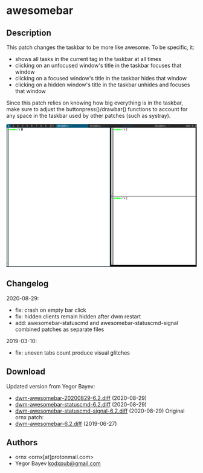 awesomebar
=====================

Description
-----------
This patch changes the taskbar to be more like awesome. To be specific, it:
* shows all tasks in the current tag in the taskbar at all times
* clicking on an unfocused window's title in the taskbar focuses that window
* clicking on a focused window's title in the taskbar hides that window
* clicking on a hidden window's title in the taskbar unhides and focuses that window
  
Since this patch relies on knowing how big everything is in the taskbar, make sure to adjust the buttonpress()/drawbar() functions to account for any space in the taskbar used by other patches (such as systray).

![screenshot](dwm-awesomebar-screenshot.png)

Changelog
---------
2020-08-29:
* fix: crash on empty bar click
* fix: hidden clients remain hidden after dwm restart
* add: awesomebar-statuscmd and awesomebar-statuscmd-signal combined patches as separate files

2019-03-10:
* fix: uneven tabs count produce visual glitches

Download
--------
Updated version from Yegor Bayev:
* [dwm-awesomebar-20200829-6.2.diff](dwm-awesomebar-20200829-6.2.diff) (2020-08-29)
* [dwm-awesomebar-statuscmd-6.2.diff](dwm-awesomebar-statuscmd-6.2.diff) (2020-08-29)
* [dwm-awesomebar-statuscmd-signal-6.2.diff](dwm-awesomebar-statuscmd-signal-6.2.diff) (2020-08-29)
Original ornx patch:
* [dwm-awesomebar-6.2.diff](dwm-awesomebar-6.2.diff) (2019-06-27)

Authors
-------
* ornx <ornx[at]protonmail.com>
* Yegor Bayev <kodxpub@gmail.com>
